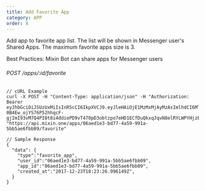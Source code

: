 ```yaml
---
title: Add Favorite App
category: APP
order: 8
---
```


Add app to favorite app list. The list will be shown in Messenger user's Shared Apps. The maximum favorite apps size is 3.

Best Practices: Mixin Bot can share apps for Messenger users

###### POST /apps/:id/favorite

```
// cURL Example
curl -X POST -H "Content-Type: application/json" -H "Authorization: Bearer eyJhbGciOiJSUzUxMiIsInR5cCI6IkpXVCJ9.eyJleHAiOjE1MzMxMjAyMzAsImlhdCI6MTUyNTM0NDIzMCwianRpIjoiNjEyZDRjYTQtOGUwNC00YTk3LTgwZTMtN2UwMjY0OGE5ZmQ0Iiwic2lkIjoiYTM0YzA3YTktNzU1ZC00YjU0LTk0YzUtZTQ1ZTlhMmRkNDNlIiwic2lnIjoiMTI3YWVhOWU3MmZhMDJiZWE0MDdhZGNiYTA0M2IzMmM0YTRhN2U2NGIzMDU0NzcyMGRlMjk3YjE2NGU5MWVhMiIsInVpZCI6IjA2YWVkMWUzLWJkNzctNGE1OS05OTFhLTViYjVhZTZmYmIwOSJ9.g_sED63nqS_cf68FKh8Ow1-0B4Ew_ojYS76P52hhqcF-gjImI93vM7Q4PI0t8i4ddiePD9vT470pD3obtzpo7eHD1ECfDuQkxqJqvN8elRYLWPYHjzElu0JqHDDIXh1TCtzGLReR4ZmC9g9DkhxDhocP9srWdVDAU_FbJOjznOE" "https://api.mixin.one/apps/06aed1e3-bd77-4a59-991a-5bb5ae6fbb09/favorite"
```

```
// Sample Response
{
  "data": {
    "type":"favorite_app",
    "user_id":"06aed1e3-bd77-4a59-991a-5bb5ae6fbb09",
    "app_id":"06aed1e3-bd77-4a59-991a-5bb5ae6fbb09",
    "created_at":"2017-12-23T18:23:26.996149Z",
  }
}
```

